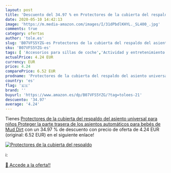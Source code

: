 ```yaml
---
layout: post
title: 'Descuento del 34.97 % en Protectores de la cubierta del respaldo '
date: 2020-05-10 14:42:13
image: 'https://m.media-amazon.com/images/I/31dPbdlKHYL._SL400_.jpg'
comments: true
category: ofertas
author: 'tole.es'
slug: 'B07VFS5YZG-es Protectores de la cubierta del respaldo del asiento...'
sku: 'B07VFS5YZG-es'
tags: [ 'Accesorios para sillas de coche','Actividad y entretenimiento','Andadores','Bebé','Espejos para asientos traseros','Higiene y cuidado','Sillas de coche y accesorios','Toallitas húmedas para bebé','Toallitas y accesorios para bebé','bebés', ]
actualPrice: 4.24 EUR
currency: EUR
price: 4.24
comparePrice: 6.52 EUR
prodname: 'Protectores de la cubierta del respaldo del asiento universal para niños Proteger la parte trasera de los asientos automáticos para bebés de Mud Dirt'
country: 'es'
flag: '🇪🇸'
brand: ''
buyurl: 'https://www.amazon.es/dp/B07VFS5YZG/?tag=tolees-21'
descuento: '34.97'
average: '4.24'
---
```


Tienes [Protectores de la cubierta del respaldo del asiento universal para niños Proteger la parte trasera de los asientos automáticos para bebés de Mud Dirt](https://www.amazon.es/dp/B07VFS5YZG/?tag=tolees-21) con un 34.97 % de descuento con precio de oferta de 4.24 EUR (original: 6.52 EUR) en el siguiente enlace!

[![Protectores de la cubierta del respaldo ](https://m.media-amazon.com/images/I/31dPbdlKHYL._SL400_.jpg)](https://www.amazon.es/dp/B07VFS5YZG/?tag=tolees-21)

ℹ️:


[🛒 Accede a la oferta!!](https://www.amazon.es/dp/B07VFS5YZG/?tag=tolees-21)
